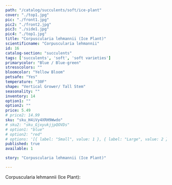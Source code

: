 ```yaml
---
path: "/catalog/succulents/soft/ice-plant"
cover: "./top1.jpg"
pic: "./front1.jpg"
pic2: "./front2.jpg"
pic3: "./side1.jpg"
pic4: "./top1.jpg"
title: "Corpuscularia lehmannii (Ice Plant)"
scientificname: "Corpuscularia lehmannii"
id: 16 
catalog-section: "succulents"
tags: ['succulents', 'soft', 'soft varieties']
primarycolor: "Blue / Blue-green"
stresscolors: ""
bloomcolor: "Yellow Bloom"
petsafe: "Yes"
temperature: "30F"
shape: "Vertical Grower/ Tall Stem"
seasonality: ""
inventory: 14
option1: ""
option2: ""
price: 5.49
# price2: 14.99
sku: "sku_H4iVy4XRH9Wwdo"
# sku2: "sku_GjxyukjjpQOVDs"
# option1: "blue"
# option2: "red"
# options: '[{ label: "Small", value: 1 }, { label: "Large", value: 2 }]'
published: true
available: 1

story: "Corpuscularia lehmannii (Ice Plant)"

---
```

Corpuscularia lehmannii (Ice Plant): 